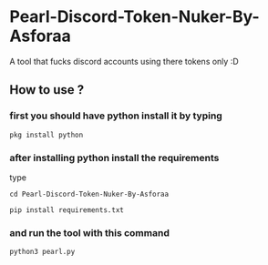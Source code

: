 # Pearl-Discord-Token-Nuker-By-Asforaa
A tool that fucks discord accounts using there tokens only :D

## How to use ?

### first you should have python install it by typing

```
pkg install python
```

### after installing python install the requirements
type 

```
cd Pearl-Discord-Token-Nuker-By-Asforaa
```

```
pip install requirements.txt
```

### and run the tool with this command

```
python3 pearl.py
```

